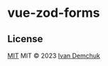 # vue-zod-forms


## License

[MIT](./LICENSE) MIT © 2023 [Ivan Demchuk](https://github.com/demivan)
